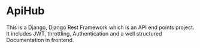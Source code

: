 # ApiHub
This is a Django, Django Rest Framework which is an API end points project. It includes JWT, throttling, Authentication and a well structured Documentation in frontend.
